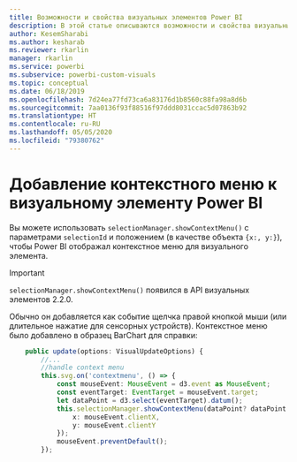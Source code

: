 ```yaml
---
title: Возможности и свойства визуальных элементов Power BI
description: В этой статье описываются возможности и свойства визуальных элементов Power BI.
author: KesemSharabi
ms.author: kesharab
ms.reviewer: rkarlin
manager: rkarlin
ms.service: powerbi
ms.subservice: powerbi-custom-visuals
ms.topic: conceptual
ms.date: 06/18/2019
ms.openlocfilehash: 7d24ea77fd73ca6a83176d1b8560c88fa98a8d6b
ms.sourcegitcommit: 7aa0136f93f88516f97ddd8031ccac5d07863b92
ms.translationtype: HT
ms.contentlocale: ru-RU
ms.lasthandoff: 05/05/2020
ms.locfileid: "79380762"
---
```

# <a name="add-context-menu-to-power-bi-visual"></a>Добавление контекстного меню к визуальному элементу Power BI

Вы можете использовать `selectionManager.showContextMenu()` с параметрами `selectionId` и положением (в качестве объекта `{x:, y:}`), чтобы Power BI отображал контекстное меню для визуального элемента.

> [!IMPORTANT]
> `selectionManager.showContextMenu()` появился в API визуальных элементов 2.2.0.

Обычно он добавляется как событие щелчка правой кнопкой мыши (или длительное нажатие для сенсорных устройств). Контекстное меню было добавлено в образец BarChart для справки:

```typescript
    public update(options: VisualUpdateOptions) {
        //...
        //handle context menu
        this.svg.on('contextmenu', () => {
            const mouseEvent: MouseEvent = d3.event as MouseEvent;
            const eventTarget: EventTarget = mouseEvent.target;
            let dataPoint = d3.select(eventTarget).datum();
            this.selectionManager.showContextMenu(dataPoint? dataPoint.selectionId : {}, {
                x: mouseEvent.clientX,
                y: mouseEvent.clientY
            });
            mouseEvent.preventDefault();
        });
```
